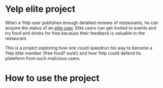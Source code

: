 # Yelp elite project

When a Yelp user publishes enough detailed reviews of restaurants, he can acquire the status of an [elite user](https://www.yelp.com/elite/lawest). Elite users can get invited to events and try food and drinks for free because their feedback is valuable to the restaurant.

This is a project exploring how one could speedrun his way to become a Yelp elite member (free food? sure!) and how Yelp could defend its plateform from such malicious users.

# How to use the project 

